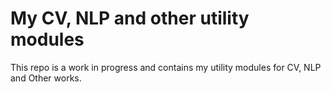 # My CV, NLP and other utility modules

This repo is a work in progress and contains my utility modules for CV, NLP and Other works.
